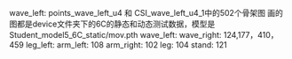 wave_left: points_wave_left_u4 和 CSI_wave_left_u4_1中的502个骨架图
画的图都是device文件夹下的6C的静态和动态测试数据，模型是Student_model5_6C_static/mov.pth
wave_left: 
wave_right: 124,177，410，459
leg_left: 
arm_left: 108
arm_right: 102
leg: 104
stand: 121


